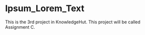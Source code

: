 # Ipsum_Lorem_Text
This is the 3rd project in KnowledgeHut.  This project will be called Assignment C.  
